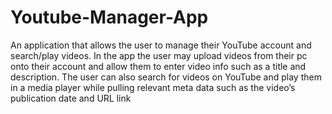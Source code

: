 # Youtube-Manager-App
An application that allows the user to manage their YouTube account and search/play videos. In the app the user may upload videos from their pc onto their account and allow them to enter video info such as a title and description. The user can also search for videos on YouTube and play them in a media player while pulling relevant meta data such as the video’s publication date and URL link
